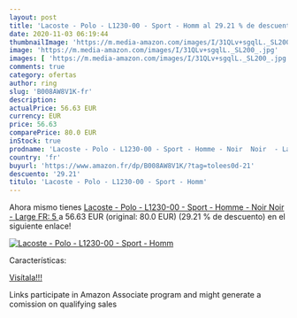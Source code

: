 ```yaml
---
layout: post
title: 'Lacoste - Polo - L1230-00 - Sport - Homm al 29.21 % de descuento'
date: 2020-11-03 06:19:44
thumbnailImage: 'https://m.media-amazon.com/images/I/31QLv+sgqlL._SL200_.jpg'
image: 'https://m.media-amazon.com/images/I/31QLv+sgqlL._SL200_.jpg'
images: [ 'https://m.media-amazon.com/images/I/31QLv+sgqlL._SL200_.jpg' ]
comments: true
category: ofertas
author: ring
slug: 'B008AW8V1K-fr'
description:
actualPrice: 56.63 EUR
currency: EUR
price: 56.63
comparePrice: 80.0 EUR
inStock: true
prodname: 'Lacoste - Polo - L1230-00 - Sport - Homme - Noir  Noir  - Large  FR: 5 '
country: 'fr'
buyurl: 'https://www.amazon.fr/dp/B008AW8V1K/?tag=tolees0d-21'
descuento: '29.21'
titulo: 'Lacoste - Polo - L1230-00 - Sport - Homm'
---
```


Ahora mismo tienes [Lacoste - Polo - L1230-00 - Sport - Homme - Noir  Noir  - Large  FR: 5 ](https://www.amazon.fr/dp/B008AW8V1K/?tag=tolees0d-21) a 56.63 EUR (original: 80.0 EUR) (29.21 %  de descuento) en el siguiente enlace!

[![Lacoste - Polo - L1230-00 - Sport - Homm](https://m.media-amazon.com/images/I/31QLv+sgqlL._SL200_.jpg)](https://www.amazon.fr/dp/B008AW8V1K/?tag=tolees0d-21)

Características:


[Visítala!!!](https://www.amazon.fr/dp/B008AW8V1K/?tag=tolees0d-21)

Links participate in Amazon Associate program and might generate a comission on qualifying sales
